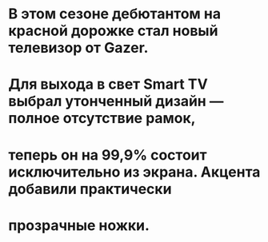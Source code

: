 # В этом сезоне дебютантом на красной дорожке стал новый телевизор от Gazer.
# Для выхода в свет Smart TV выбрал утонченный дизайн — полное отсутствие рамок,
# теперь он на 99,9% состоит исключительно из экрана. Акцента добавили практически
# прозрачные ножки.
